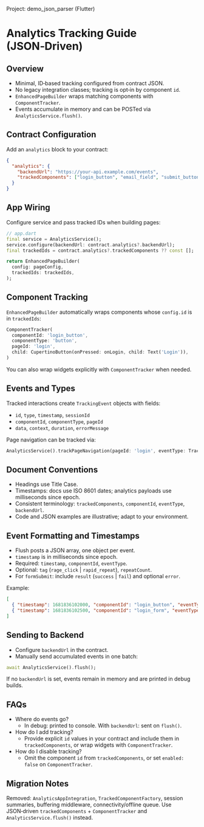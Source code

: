 Project: demo_json_parser (Flutter)
# Analytics Tracking Guide (JSON‑Driven)

## Overview
- Minimal, ID‑based tracking configured from contract JSON.
- No legacy integration classes; tracking is opt‑in by component `id`.
- `EnhancedPageBuilder` wraps matching components with `ComponentTracker`.
- Events accumulate in memory and can be POSTed via `AnalyticsService.flush()`.

## Contract Configuration
Add an `analytics` block to your contract:
```json
{
  "analytics": {
    "backendUrl": "https://your-api.example.com/events",
    "trackedComponents": ["login_button", "email_field", "submit_button"]
  }
}
```

## App Wiring
Configure service and pass tracked IDs when building pages:
```dart
// app.dart
final service = AnalyticsService();
service.configure(backendUrl: contract.analytics?.backendUrl);
final trackedIds = contract.analytics?.trackedComponents ?? const [];

return EnhancedPageBuilder(
  config: pageConfig,
  trackedIds: trackedIds,
);
```

## Component Tracking
`EnhancedPageBuilder` automatically wraps components whose `config.id` is in `trackedIds`:
```dart
ComponentTracker(
  componentId: 'login_button',
  componentType: 'button',
  pageId: 'login',
  child: CupertinoButton(onPressed: onLogin, child: Text('Login')),
)
```
You can also wrap widgets explicitly with `ComponentTracker` when needed.

## Events and Types
Tracked interactions create `TrackingEvent` objects with fields:
- `id`, `type`, `timestamp`, `sessionId`
- `componentId`, `componentType`, `pageId`
- `data`, `context`, `duration`, `errorMessage`

Page navigation can be tracked via:
```dart
AnalyticsService().trackPageNavigation(pageId: 'login', eventType: TrackingEventType.pageEnter);
```

## Document Conventions
- Headings use Title Case.
- Timestamps: docs use ISO 8601 dates; analytics payloads use milliseconds since epoch.
- Consistent terminology: `trackedComponents`, `componentId`, `eventType`, `backendUrl`.
- Code and JSON examples are illustrative; adapt to your environment.

## Event Formatting and Timestamps
- Flush posts a JSON array, one object per event.
- `timestamp` is in milliseconds since epoch.
- Required: `timestamp`, `componentId`, `eventType`.
- Optional: `tag` (`rage_click` | `rapid_repeat`), `repeatCount`.
- For `formSubmit`: include `result` (`success` | `fail`) and optional `error`.

Example:
```json
[
  { "timestamp": 1681836102000, "componentId": "login_button", "eventType": "tap" },
  { "timestamp": 1681836102500, "componentId": "login_form", "eventType": "formSubmit", "result": "fail", "error": "Invalid credentials" }
]
```

## Sending to Backend
- Configure `backendUrl` in the contract.
- Manually send accumulated events in one batch:
```dart
await AnalyticsService().flush();
```
If no `backendUrl` is set, events remain in memory and are printed in debug builds.

## FAQs
- Where do events go?
  - In debug: printed to console. With `backendUrl`: sent on `flush()`.
- How do I add tracking?
  - Provide explicit `id` values in your contract and include them in `trackedComponents`, or wrap widgets with `ComponentTracker`.
- How do I disable tracking?
  - Omit the component `id` from `trackedComponents`, or set `enabled: false` on `ComponentTracker`.

## Migration Notes
Removed: `AnalyticsAppIntegration`, `TrackedComponentFactory`, session summaries, buffering middleware, connectivity/offline queue. Use JSON‑driven `trackedComponents` + `ComponentTracker` and `AnalyticsService.flush()` instead.